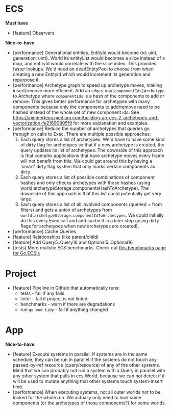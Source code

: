 # ECS
**Must have**
- [feature] Observers

**Nice-to-have**
- [performance] Generational entities. EntityId would become {id: uint, generation: uint}. World its entityList would becomes a slice instead of a map, and entityId would correlate with the slice index. This provides faster lookups. We'd need an deadEntityPool to choose from when creating a new EntityId which would increment its generation and repurpose it.
- [performance] Archetype graph to speed up archetype moves, making insert/remove more efficient. Add an `edges map[componentIds]Archetype` to Archetype where `componentIds` is a hash of the components to add or remove. This gives better performance for archetypes with many components because only the components to add/remove need to be hashed instead of the whole set of new component ids. See https://ajmmertens.medium.com/building-an-ecs-2-archetypes-and-vectorization-fe21690805f9 for more explanation and examples.
- [performance] Reduce the number of archetypes that queries go through on calls to Exec. There are multiple possible approaches:
    1. Each query stores a list of archetypes. We'd have to have some kind of dirty flag for archetypes so that if a new archetype is created, the query updates its list of archetypes. The downside of this approach is that complex applications that have archetype moves every frame will not benefit from this. We could get around this by having a 'smart' dirty flag system that only marks certain components as dirty.
    2. Each query stores a list of possible combinations of component hashes and only checks archetypes with those hashes (using world.archetypeStorage.componentsHashToArchetype). The downside of this approach is that this list could potentially get very large.
    3. Each query stores a list of all involved components (queried + from filters) and gets a union of archetypes from `world.archetypeStorage.componentIdToArchetypes`. We could initially do this every Exec call and add cache it in a later step (using dirty flags for archetypes when new archetypes are created).
- [performance] Cache Queries
- [feature] Relationships (like parent/child)
- [feature] Add Query5..Query16 and Optional5..Optional16
- [tests] More realistic ECS benchmarks. Check out [this benchmarks page for Go ECS's](https://github.com/mlange-42/go-ecs-benchmarks)

# Project
- [feature] Pipeline in Github that automatically runs:
    - tests - fail if any fails
    - linter - fail if project is not linted
    - benchmarks - warn if there are degradations
    - run `go mod tidy` - fail if anything changed

# App
**Nice-to-have**
- [feature] Execute systems in parallel. If systems are in the same schedule, they can be run in parallel if the systems do not touch any passed-by-ref resource (query/resource) of any of the other systems. Mind that we can probably not run a system with a Query in parallel with any other system that pulls in ecs.World, because we can not detect if it will be used to mutate anything that other systems touch system-insert time.
- [performance] When executing systems, not all outer worlds not to be locked for the whole run. We actually only need to lock some components (or the archetypes of those components?) for some worlds.
